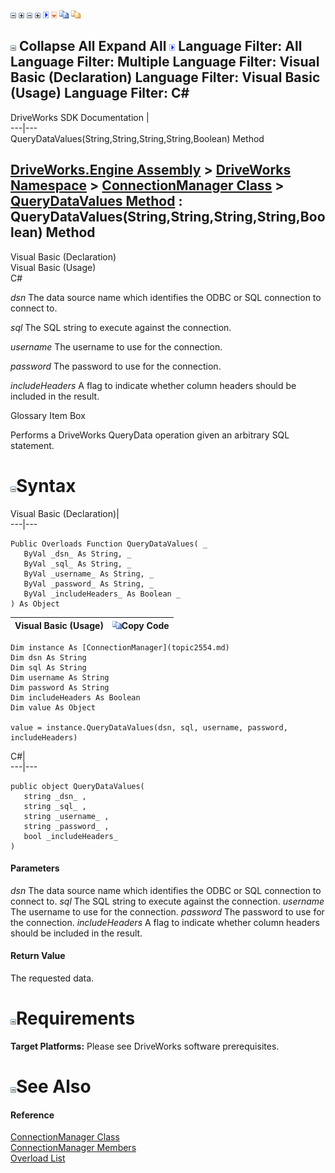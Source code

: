 ![](dotnetimages/collapse.gif) ![](dotnetimages/expand.gif) ![](dotnetimages/collapse.gif) ![](dotnetimages/expand.gif) ![](dotnetimages/drpdown.gif) ![](dotnetimages/drpdown_orange.gif) ![](dotnetimages/copycode.gif) ![](dotnetimages/copycodeHighlight.gif)

![](dotnetimages/collapse.gif) Collapse All Expand All ![](dotnetimages/drpdown.gif) Language Filter: All  Language Filter: Multiple  Language Filter: Visual Basic (Declaration) Language Filter: Visual Basic (Usage) Language Filter: C#  
---  
DriveWorks SDK Documentation  |   
---|---  
QueryDataValues(String,String,String,String,Boolean) Method   
  
[DriveWorks.Engine Assembly](topic2156.md) > [DriveWorks Namespace](topic2159.md) > [ConnectionManager Class](topic2554.md) > [QueryDataValues Method](topic2568.md) : QueryDataValues(String,String,String,String,Boolean) Method  
---  
  
Visual Basic (Declaration)    
Visual Basic (Usage)    
C# 

_dsn_
    The data source name which identifies the ODBC or SQL connection to connect to.

_sql_
    The SQL string to execute against the connection.

_username_
    The username to use for the connection.

_password_
    The password to use for the connection.

_includeHeaders_
    A flag to indicate whether column headers should be included in the result.

Glossary Item Box

Performs a DriveWorks QueryData operation given an arbitrary SQL statement. 

# ![](dotnetimages/collapse.gif)Syntax

Visual Basic (Declaration)|   
---|---  
      
    
    Public Overloads Function QueryDataValues( _
       ByVal _dsn_ As String, _
       ByVal _sql_ As String, _
       ByVal _username_ As String, _
       ByVal _password_ As String, _
       ByVal _includeHeaders_ As Boolean _
    ) As Object  
  
Visual Basic (Usage)| ![](dotnetimages/copycode.gif)Copy Code  
---|---  
      
    
    Dim instance As [ConnectionManager](topic2554.md)
    Dim dsn As String
    Dim sql As String
    Dim username As String
    Dim password As String
    Dim includeHeaders As Boolean
    Dim value As Object
     
    value = instance.QueryDataValues(dsn, sql, username, password, includeHeaders)  
  
C#|   
---|---  
      
    
    public object QueryDataValues( 
       string _dsn_ ,
       string _sql_ ,
       string _username_ ,
       string _password_ ,
       bool _includeHeaders_
    )  
  
#### Parameters

 _dsn_
    The data source name which identifies the ODBC or SQL connection to connect to.
_sql_
    The SQL string to execute against the connection.
_username_
    The username to use for the connection.
_password_
    The password to use for the connection.
_includeHeaders_
    A flag to indicate whether column headers should be included in the result.

#### Return Value

The requested data.

# ![](dotnetimages/collapse.gif)Requirements

**Target Platforms:** Please see DriveWorks software prerequisites.

# ![](dotnetimages/collapse.gif)See Also

#### Reference

[ConnectionManager Class](topic2554.md)   
[ConnectionManager Members](topic2555.md)   
[Overload List](topic2568.md)


